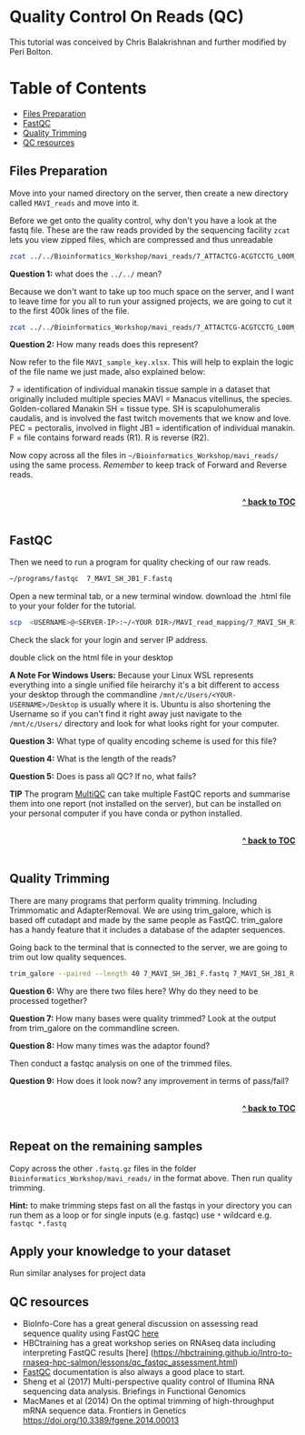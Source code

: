 # Quality Control On Reads (QC)

This tutorial was conceived by Chris Balakrishnan and further modified by Peri Bolton.

# Table of Contents

* [Files Preparation](#files-preparation)
* [FastQC](#fastqc)
* [Quality Trimming](#quality-trimming)
* [QC resources](#qc-resources)

## Files Preparation

Move into your named directory on the server, then create a new directory called ```MAVI_reads``` and move into it.


Before we get onto the quality control, why don't you have a look at the fastq file. These are the raw reads provided by the sequencing facility
```zcat``` lets you view zipped files, which are compressed and thus unreadable

```bash
zcat ../../Bioinformatics_Workshop/mavi_reads/7_ATTACTCG-ACGTCCTG_L00M_R1_001.fastq.gz | head
```

**Question 1:** what does the ```../../``` mean?

Because we don't want to take up too much space on the server, and I want to leave time for you all to run your assigned projects, we are going to cut it to the first 400k lines of the file. 

```bash
zcat ../../Bioinformatics_Workshop/mavi_reads/7_ATTACTCG-ACGTCCTG_L00M_R1_001.fastq.gz | head -n 400000 > ./7_MAVI_SH_JB1_F.fastq
```

**Question 2:** How many reads does this represent?


Now refer to the file ```MAVI_sample_key.xlsx```. This will help to explain the logic of the file name we just made, also explained below:

7 = identification of individual manakin tissue sample in a dataset that originally included multiple species
MAVI = Manacus vitellinus, the species. Golden-collared Manakin
SH = tissue type. SH is scapulohumeralis caudalis, and is involved the fast twitch movements that we know and love. 
PEC = pectoralis, involved in flight
JB1 = identification of individual manakin.
F = file contains forward reads (R1). R is reverse (R2).


Now copy across all the files in ```~/Bioinformatics_Workshop/mavi_reads/``` using the same process. *Remember* to keep track of Forward and Reverse reads. 


<br/>
<div align="right">
    <b><a href="#table-of-contents">^ back to TOC</a></b>
</div>
<br/>


## FastQC

Then we need to run a program for quality checking of our raw reads. 

```bash
~/programs/fastqc  7_MAVI_SH_JB1_F.fastq
```

Open a new terminal tab, or a new terminal window.
download the .html file to your your folder for the tutorial.

```bash
scp  <USERNAME>@<SERVER-IP>:~/<YOUR DIR>/MAVI_read_mapping/7_MAVI_SH_R1_001_fastqc.html ./
```
Check the slack for your login and server IP address. 

double click on the html file in your desktop

**A Note For Windows Users:** Because your Linux WSL represents everything into a single unified file heirarchy it's a bit different to access your desktop through the commandline
```/mnt/c/Users/<YOUR-USERNAME>/Desktop``` is usually where it is. Ubuntu is also shortening the Username so if you can't find it right away just navigate to the `/mnt/c/Users/` directory and look for what looks right for your computer.

**Question 3:** What type of quality encoding scheme is used for this file? 

**Question 4:** What is the length of the reads?

**Question 5:** Does is pass all QC? If no, what fails?


**TIP** The program [MultiQC](https://multiqc.info/) can take multiple FastQC reports and summarise them into one report (not installed on the server), but can be installed on your personal computer if you have conda or python installed. 

<br/>
<div align="right">
    <b><a href="#table-of-contents">^ back to TOC</a></b>
</div>
<br/>


## Quality Trimming

There are many programs that perform quality trimming. Including Trimmomatic and AdapterRemoval. We are using trim_galore, which is based off cutadapt and made by the same people as FastQC. 
trim_galore has a handy feature that it includes a database of the adapter sequences. 

Going back to the terminal that is connected to the server, we are going to trim out low quality sequences. 

```bash
trim_galore --paired --length 40 7_MAVI_SH_JB1_F.fastq 7_MAVI_SH_JB1_R.fastq
```

**Question 6:** Why are there two files here? Why do they need to be processed together?

**Question 7:** How many bases were quality trimmed? Look at the output from trim_galore on the commandline screen.

**Question 8:** How many times was the adaptor found? 

Then conduct a fastqc analysis on one of the trimmed files. 

**Question 9:** How does it look now? any improvement in terms of pass/fail?

<br/>
<div align="right">
    <b><a href="#table-of-contents">^ back to TOC</a></b>
</div>
<br/>


## Repeat on the remaining samples

Copy across the other ```.fastq.gz``` files in the folder ```Bioinformatics_Workshop/mavi_reads/``` in the format above. Then run quality trimming.  

**Hint:** to make trimming steps fast on all the fastqs in your directory you can run them as a loop or for single inputs (e.g. fastqc) use ```*``` wildcard e.g. ```fastqc *.fastq```

## Apply your knowledge to your dataset

Run similar analyses for project data

## QC resources

* BioInfo-Core has a great general discussion on assessing read sequence quality using FastQC [here](http://bioinfo-core.org/index.php/9th_Discussion-28_October_2010)
* HBCtraining has a great workshop series on RNAseq data including interpreting FastQC results [here] (https://hbctraining.github.io/Intro-to-rnaseq-hpc-salmon/lessons/qc_fastqc_assessment.html)
* [FastQC](http://www.bioinformatics.babraham.ac.uk/projects/fastqc/Help/) documentation is also always a good place to start.
* Sheng et al (2017) Multi-perspective quality control of Illumina RNA sequencing data analysis. Briefings in Functional Genomics
* MacManes et al (2014) On the optimal trimming of high-throughput mRNA sequence data. Frontiers in Genetics https://doi.org/10.3389/fgene.2014.00013
